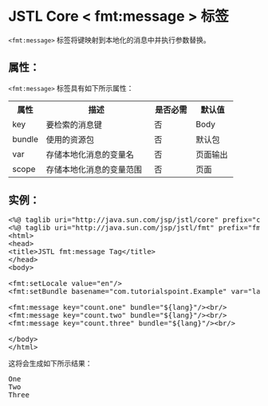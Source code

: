 # JSTL Core < fmt:message > 标签

`<fmt:message>` 标签将键映射到本地化的消息中并执行参数替换。

## 属性：

`<fmt:message>` 标签具有如下所示属性：

<table class="table table-bordered">
<tr><th style="width:15%">属性</th><th>描述 </th><th>是否必需</th><th>默认值</th></tr>
<tr><td>key</td><td>要检索的消息键</td><td>否</td><td>Body</td></tr>
<tr><td>bundle</td><td>使用的资源包</td><td>否</td><td>默认包</td></tr>
<tr><td>var</td><td>存储本地化消息的变量名</td><td>否</td><td>页面输出</td></tr>
<tr><td>scope</td><td>存储本地化消息的变量范围</td><td>否</td><td>页面</td></tr>
</table>

## 实例：

<pre class="prettyprint notranslate tryit">
&lt;%@ taglib uri="http://java.sun.com/jsp/jstl/core" prefix="c" %&gt;
&lt;%@ taglib uri="http://java.sun.com/jsp/jstl/fmt" prefix="fmt" %&gt;
&lt;html&gt;
&lt;head&gt;
&lt;title&gt;JSTL fmt:message Tag&lt;/title&gt;
&lt;/head&gt;
&lt;body&gt;

&lt;fmt:setLocale value="en"/&gt;
&lt;fmt:setBundle basename="com.tutorialspoint.Example" var="lang"/&gt;

&lt;fmt:message key="count.one" bundle="${lang}"/&gt;&lt;br/&gt;
&lt;fmt:message key="count.two" bundle="${lang}"/&gt;&lt;br/&gt;
&lt;fmt:message key="count.three" bundle="${lang}"/&gt;&lt;br/&gt;

&lt;/body&gt;
&lt;/html&gt;
</pre>

这将会生成如下所示结果：

<pre class="result notranslate">
One 
Two 
Three
</pre>

